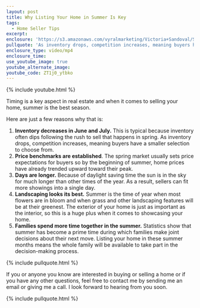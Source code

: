 ```yaml
---
layout: post
title: Why Listing Your Home in Summer Is Key
tags:
  - Home Seller Tips
excerpt:
enclosure: 'https://s3.amazonaws.com/vyralmarketing/Victoria+Sandoval/Sandoval-Why+Listing+Your+Home+in+Summer+Is+Key.mp4'
pullquote: 'As inventory drops, competition increases, meaning buyers have a smaller selection to choose from.'
enclosure_type: video/mp4
enclosure_time:
use_youtube_image: true
youtube_alternate_image:
youtube_code: ZT1j0_ytbko
---
```



{% include youtube.html %}

Timing is a key aspect in real estate and when it comes to selling your home, summer is the best season.

Here are just a few reasons why that is:

1. **Inventory decreases in June and July.** This is typical because inventory often dips following the rush to sell that happens in spring. As inventory drops, competition increases, meaning buyers have a smaller selection to choose from.
2. **Price benchmarks are established**. The spring market usually sets price expectations for buyers so by the beginning of summer, home prices have already trended upward toward their peak.
3. **Days are longer.** Because of daylight saving time the sun is in the sky for much longer than other times of the year. As a result, sellers can fit more showings into a single day.
4. **Landscaping looks its best.** Summer is the time of year when most flowers are in bloom and when grass and other landscaping features will be at their greenest. The exterior of your home is just as important as the interior, so this is a huge plus when it comes to showcasing your home.
5. **Families spend more time together in the summer.** Statistics show that summer has become a prime time during which families make joint decisions about their next move. Listing your home in these summer months means the whole family will be available to take part in the decision-making process.

{% include pullquote.html %}

If you or anyone you know are interested in buying or selling a home or if you have any other questions, feel free to contact me by sending me an email or giving me a call. I look forward to hearing from you soon.

{% include pullquote.html %}